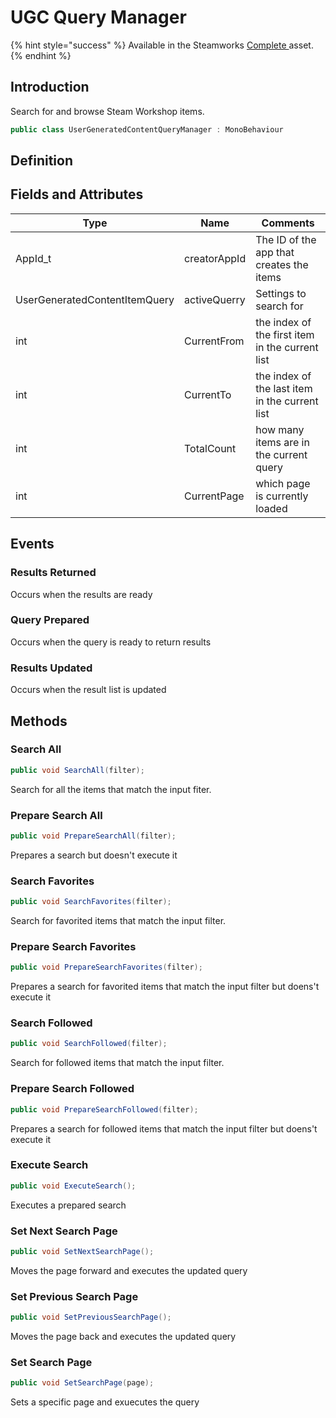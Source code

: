 # UGC Query Manager

{% hint style="success" %}
Available in the Steamworks [Complete ](https://assetstore.unity.com/packages/tools/utilities/ux-v2-complete-201905)asset.
{% endhint %}

## Introduction

Search for and browse Steam Workshop items.

```csharp
public class UserGeneratedContentQueryManager : MonoBehaviour
```

## Definition

## Fields and Attributes

| Type                          | Name         | Comments                                        |
| ----------------------------- | ------------ | ----------------------------------------------- |
| AppId\_t                      | creatorAppId | The ID of the app that creates the items        |
| UserGeneratedContentItemQuery | activeQuerry | Settings to search for                          |
| int                           | CurrentFrom  | the index of the first item in the current list |
| int                           | CurrentTo    | the index of the last item in the current list  |
| int                           | TotalCount   | how many items are in the current query         |
| int                           | CurrentPage  | which page is currently loaded                  |



## Events

### Results Returned

Occurs when the results are ready

### Query Prepared

Occurs when the query is ready to return results

### Results Updated

Occurs when the result list is updated

## Methods

### Search All

```csharp
public void SearchAll(filter);
```

Search for all the items that match the input fiter.

### Prepare Search All

```csharp
public void PrepareSearchAll(filter);
```

Prepares a search but doesn't execute it

### Search Favorites

```csharp
public void SearchFavorites(filter);
```

Search for favorited items that match the input filter.

### Prepare Search Favorites

```csharp
public void PrepareSearchFavorites(filter);
```

Prepares a search for favorited items that match the input filter but doens't execute it

### Search Followed

```csharp
public void SearchFollowed(filter);
```

Search for followed items that match the input filter.

### Prepare Search Followed

```csharp
public void PrepareSearchFollowed(filter);
```

Prepares a search for followed items that match the input filter but doens't execute it

### Execute Search

```csharp
public void ExecuteSearch();
```

Executes a prepared search

### Set Next Search Page

```csharp
public void SetNextSearchPage();
```

Moves the page forward and executes the updated query

### Set Previous Search Page

```csharp
public void SetPreviousSearchPage();
```

Moves the page back and executes the updated query

### Set Search Page

```csharp
public void SetSearchPage(page);
```

Sets a specific page and exuecutes the query

